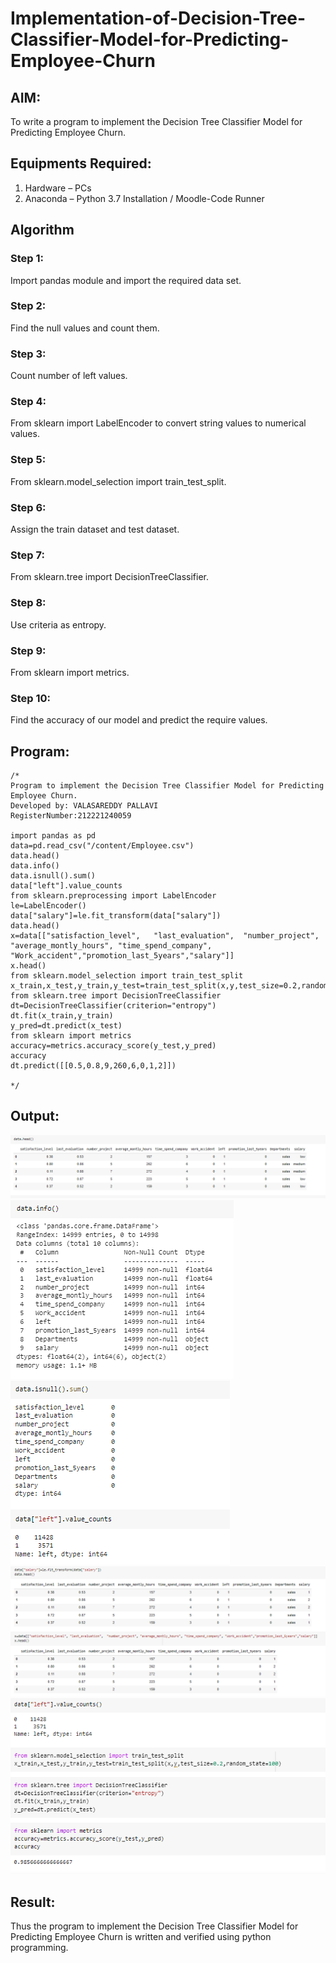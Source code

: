 # Implementation-of-Decision-Tree-Classifier-Model-for-Predicting-Employee-Churn

## AIM:
To write a program to implement the Decision Tree Classifier Model for Predicting Employee Churn.

## Equipments Required:
1. Hardware – PCs
2. Anaconda – Python 3.7 Installation / Moodle-Code Runner

## Algorithm
### Step 1:
Import pandas module and import the required data set.
### Step 2:
Find the null values and count them.
### Step 3:
Count number of left values.
### Step 4:
From sklearn import LabelEncoder to convert string values to numerical values.
### Step 5:
From sklearn.model_selection import train_test_split.
### Step 6:
Assign the train dataset and test dataset.
### Step 7:
From sklearn.tree import DecisionTreeClassifier.
### Step 8:
Use criteria as entropy.
### Step 9:
From sklearn import metrics.
### Step 10:
Find the accuracy of our model and predict the require values.
## Program:
```
/*
Program to implement the Decision Tree Classifier Model for Predicting Employee Churn.
Developed by: VALASAREDDY PALLAVI
RegisterNumber:212221240059

import pandas as pd
data=pd.read_csv("/content/Employee.csv")
data.head()
data.info()
data.isnull().sum()
data["left"].value_counts
from sklearn.preprocessing import LabelEncoder
le=LabelEncoder()
data["salary"]=le.fit_transform(data["salary"])
data.head()
x=data[["satisfaction_level",	"last_evaluation",	"number_project",	"average_montly_hours",	"time_spend_company",	"Work_accident","promotion_last_5years","salary"]]
x.head()
from sklearn.model_selection import train_test_split
x_train,x_test,y_train,y_test=train_test_split(x,y,test_size=0.2,random_state=100)
from sklearn.tree import DecisionTreeClassifier
dt=DecisionTreeClassifier(criterion="entropy")
dt.fit(x_train,y_train)
y_pred=dt.predict(x_test)
from sklearn import metrics
accuracy=metrics.accuracy_score(y_test,y_pred)
accuracy
dt.predict([[0.5,0.8,9,260,6,0,1,2]])

*/
```

## Output:
![output](https://github.com/Pallavi-Raveendranadreddy/Implementation-of-Decision-Tree-Classifier-Model-for-Predicting-Employee-Churn/blob/314ccc9f8e49a582969e108221f62a42f94dbb44/5a.PNG)
![output](https://github.com/Pallavi-Raveendranadreddy/Implementation-of-Decision-Tree-Classifier-Model-for-Predicting-Employee-Churn/blob/314ccc9f8e49a582969e108221f62a42f94dbb44/5b.PNG)
![output](https://github.com/Pallavi-Raveendranadreddy/Implementation-of-Decision-Tree-Classifier-Model-for-Predicting-Employee-Churn/blob/314ccc9f8e49a582969e108221f62a42f94dbb44/5c.PNG)
![output](https://github.com/Pallavi-Raveendranadreddy/Implementation-of-Decision-Tree-Classifier-Model-for-Predicting-Employee-Churn/blob/314ccc9f8e49a582969e108221f62a42f94dbb44/5d.PNG)
![output](https://github.com/Pallavi-Raveendranadreddy/Implementation-of-Decision-Tree-Classifier-Model-for-Predicting-Employee-Churn/blob/314ccc9f8e49a582969e108221f62a42f94dbb44/5e.PNG)
## Result:
Thus the program to implement the  Decision Tree Classifier Model for Predicting Employee Churn is written and verified using python programming.
